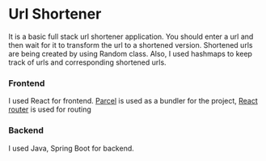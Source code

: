 # Url Shortener

It is a basic full stack url shortener application. You should enter a url and then wait for it to transform the url to a shortened version. Shortened urls are being created by using Random class. 
Also, I used hashmaps to keep track of urls and corresponding shortened urls.

### Frontend
 I used React for frontend. [Parcel](https://parceljs.org/) is used as a bundler for the project, [React router](https://reactrouter.com/en/main) is used for routing
 
### Backend
I used Java, Spring Boot for backend.


